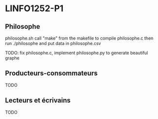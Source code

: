 # LINFO1252-P1
## Philosophe
philosophe.sh  call "make" from the makefile to compile philosophe.c then run ./philosophe and put data in philosophe.csv

TODO: fix philosophe.c, implement philosophe.py to generate beautiful graphe

## Producteurs-consommateurs
TODO

## Lecteurs et écrivains
TODO
